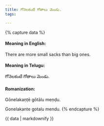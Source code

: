 ```yaml
---
title: గోనెలకంటే గోతాలు మెండు.
tags:

---
```


{% capture data %}
#### Meaning in English:
There are more small sacks than big ones.

#### Meaning in Telugu:
గోనెలకంటే గోతాలు మెండు.

#### Romanization:
Gōnelakaṇṭē gōtālu meṇḍu.

Gonelakante gotalu mendu.
{% endcapture %}

{{ data | markdownify }}

